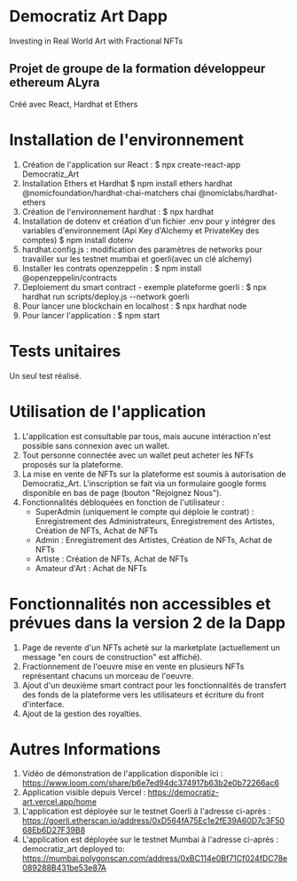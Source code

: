 # Democratiz Art Dapp
Investing in Real World Art with Fractional NFTs

## Projet de groupe de la formation développeur ethereum ALyra
Créé avec React, Hardhat et Ethers

# Installation de l'environnement
1. Création de l'application sur React : 
$ npx create-react-app Democratiz_Art
2. Installation Ethers et Hardhat
$ npm install ethers hardhat @nomicfoundation/hardhat-chai-matchers chai @nomiclabs/hardhat-ethers
3. Création de l'environnement hardhat : 
$ npx hardhat
4. Installation de dotenv et création d'un fichier .env pour y intégrer des variables d'environnement (Api Key d'Alchemy et PrivateKey des comptes)
$ npm install dotenv
5. hardhat.config.js : modification des paramètres de networks pour travailler sur les testnet mumbai et goerli(avec un clé alchemy)
6. Installer les contrats openzeppelin : 
$ npm install @openzeppelin/contracts
7. Deploiement du smart contract - exemple plateforme goerli : 
$ npx hardhat run scripts/deploy.js --network goerli
6. Pour lancer une blockchain en localhost : 
$ npx hardhat node
7. Pour lancer l'application : 
$ npm start

# Tests unitaires
Un seul test réalisé.

# Utilisation de l'application
1. L'application est consultable par tous, mais aucune intéraction n'est possible sans connexion avec un wallet.
2. Tout personne connectée avec un wallet peut acheter les NFTs proposés sur la plateforme.
3. La mise en vente de NFTs sur la plateforme est soumis à autorisation de Democratiz_Art. L'inscription se fait via un formulaire google forms disponible en bas de page (bouton "Rejoignez Nous").
4. Fonctionnalités débloquées en fonction de l'utilisateur :
   * SuperAdmin (uniquement le compte qui déploie le contrat) : Enregistrement des Administrateurs, Enregistrement des Artistes, Création de NFTs, Achat de NFTs
   * Admin : Enregistrement des Artistes, Création de NFTs, Achat de NFTs
   * Artiste : Création de NFTs, Achat de NFTs
   * Amateur d'Art : Achat de NFTs

# Fonctionnalités non accessibles et prévues dans la version 2 de la Dapp
1. Page de revente d'un NFTs acheté sur la marketplate (actuellement un message "en cours de construction" est affiché).
2. Fractionnement de l'oeuvre mise en vente en plusieurs NFTs représentant chacuns un morceau de l'oeuvre.
3. Ajout d'un deuxième smart contract pour les fonctionnalités de transfert des fonds de la plateforme vers les utilisateurs et écriture du front d'interface.
4. Ajout de la gestion des royalties.

# Autres Informations
1. Vidéo de démonstration de l'application disponible ici : https://www.loom.com/share/b6e7ed94dc374917b63b2e0b72266ac6
2. Application visible depuis Vercel : https://democratiz-art.vercel.app/home
3. L'application est déployée sur le testnet Goerli à l'adresse ci-après : https://goerli.etherscan.io/address/0xD564fA75Ec1e2fE39A60D7c3F5068Eb6D27F39B8
4. L'application est déployée sur le testnet Mumbai à l'adresse ci-après :
democratiz_art deployed to: https://mumbai.polygonscan.com/address/0xBC114e0Bf71Cf024fDC78e089288B431be53e87A